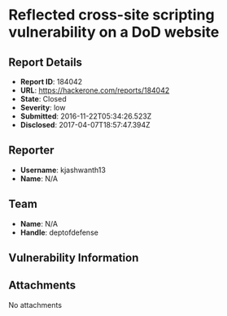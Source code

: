 # Reflected cross-site scripting vulnerability on a DoD website

## Report Details
- **Report ID**: 184042
- **URL**: https://hackerone.com/reports/184042
- **State**: Closed
- **Severity**: low
- **Submitted**: 2016-11-22T05:34:26.523Z
- **Disclosed**: 2017-04-07T18:57:47.394Z

## Reporter
- **Username**: kjashwanth13
- **Name**: N/A

## Team
- **Name**: N/A
- **Handle**: deptofdefense

## Vulnerability Information


## Attachments
No attachments
